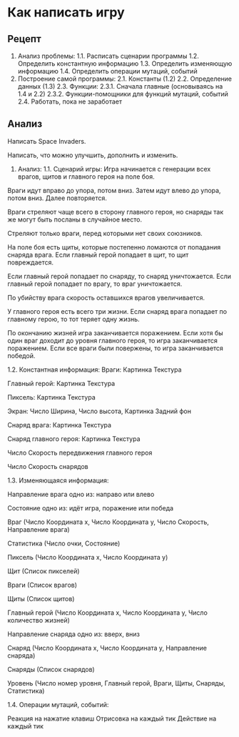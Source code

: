 # Как написать игру

## Рецепт

1. Анализ проблемы:
 1.1. Расписать сценарии программы
 1.2. Определить константную информацию
 1.3. Определить изменяющую информацию
 1.4. Определить операции мутаций, событий
2. Построение самой программы:
 2.1. Константы (1.2)
 2.2. Определение данных (1.3)
 2.3. Функции:
  2.3.1. Сначала главные (основываясь на 1.4 и 2.2)
  2.3.2. Функции-помощники для функций мутаций, событий
 2.4. Работать, пока не заработает

## Анализ

Написать Space Invaders.

Написать, что можно улучшить, дополнить и изменить.

1. Анализ:
1.1.  Сценарий игры:
 Игра начинается с генерации всех врагов, щитов и главного героя на поле боя.

 Враги идут вправо до упора, потом вниз.
 Затем идут влево до упора, потом вниз.
 Далее повторяется.

 Враги стреляют чаще всего в сторону главного героя,
 но снаряды так же могут быть посланы в случайное место.

 Стреляют только враги, перед которыми нет своих союзников.

 На поле боя есть щиты, которые постепенно ломаются от попадания снаряда врага.
 Если главный герой попадает в щит, то щит повреждается.

 Если главный герой попадает по снаряду, то снаряд уничтожается.
 Если главный герой попадает по врагу, то враг уничтожается.

 По убийству врага скорость оставшихся врагов увеличивается.

 У главного героя есть всего три жизни.
 Если снаряд врага попадает по главному герою, то тот теряет одну жизнь.

 По окончанию жизней игра заканчивается поражением.
 Если хотя бы один враг доходит до уровня главного героя, то игра заканчивается поражением.
 Если все враги были повержены, то игра заканчивается победой.

1.2. Константная информация:
 Враги:
 Картинка Текстура

 Главный герой:
 Картинка Текстура

 Пиксель:
 Картинка Текстура

 Экран:
 Число Ширина, Число высота, Картинка Задний фон

 Снаряд врага:
 Картинка Текстура

 Снаряд главного героя:
 Картинка Текстура

 Число Скорость передвижения главного героя

 Число Скорость снарядов

1.3. Изменяющаяся информация:

 Направление врага одно из: направо или влево

 Состояние одно из: идёт игра, поражение или победа

 Враг (Число Координата x, Число Координата y, Число Скорость, Направление врага)

 Статистика (Число очки, Состояние)

 Пиксель (Число Координата x, Число Координата y)

 Щит (Список пикселей)

 Враги (Список врагов)

 Щиты (Список щитов)

 Главный герой (Число Координата x, Число Координата y, Число количество жизней)

 Направление снаряда одно из: вверх, вниз

 Снаряд (Число Координата x, Число Координата y, Направление снаряда)

 Снаряды (Список снарядов)

 Уровень (Число номер уровня, Главный герой, Враги, Щиты, Снаряды, Статистика)

1.4. Операции мутаций, событий:

 Реакция на нажатие клавиш
 Отрисовка на каждый тик
 Действие на каждый тик
